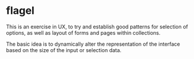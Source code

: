 flagel
======

This is an exercise in UX, to try and establish good patterns
for selection of options, as well as layout of forms and pages
within collections.

The basic idea is to dynamically alter the representation of the
interface based on the size of the input or selection data.

